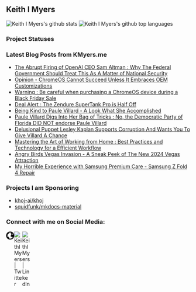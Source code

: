 <!--
**KeithIMyers/KeithIMyers** is a ✨ _special_ ✨ repository because its `README.md` (this file) appears on your GitHub profile.

Here are some ideas to get you started:

- 🔭 I’m currently working on ...
- 🌱 I’m currently learning ...
- 👯 I’m looking to collaborate on ...
- 🤔 I’m looking for help with ...
- 💬 Ask me about ...
- 📫 How to reach me: ...
- 😄 Pronouns: ...
- ⚡ Fun fact: ...
-->
## Keith I Myers
  <img height="180em" src="https://github-readme-stats.vercel.app/api?username=KeithIMyers&show_icons=true&theme=merko&count_private=true" alt="Keith I Myers's github stats" /> <img height="180em" src="https://github-readme-stats.vercel.app/api/top-langs/?username=KeithIMyers&theme=merko&layout=compact" alt="Keith I Myers's github top languages" />
  
### Project Statuses

### Latest Blog Posts from KMyers.me
<!-- BLOG-POST-LIST:START -->
 - [The Abrupt Firing of OpenAI CEO Sam Altman : Why The Federal Government Should Treat This As A Matter of National Security](https://kmyers.me/blog/openai/the-abrupt-firing-of-openai-ceo-sam-altman-why-the-federal-government-should-treat-this-as-a-matter-of-national-security/)
 - [Opinion - ChromeOS Cannot Succeed Unless It Embraces OEM Customizations](https://kmyers.me/blog/chromeos/opinion-chromeos-cannot-succeed-unless-it-embraces-oem-customizations/)
 - [Warning : Be careful when purchasing a ChromeOS device during a Black Friday Sale](https://kmyers.me/blog/chromeos/warning-be-careful-when-purchasing-a-chromeos-device-during-a-black-friday-sale/)
 - [Deal Alert : The Zendure SuperTank Pro is Half Off](https://kmyers.me/blog/sale/deal-alert-the-zendure-supertank-pro-is-half-off/)
 - [Being Kind to Paule Villard - A Look What She Accomplished](https://kmyers.me/blog/paule-villard/being-kind-to-paule-villard-a-look-what-she-accomplished/)
 - [Paule Villard Digs Into Her Bag of Tricks : No, the Democratic Party of Florida DID NOT endorse Paule Villard](https://kmyers.me/blog/paule-villard/paule-villard-digs-into-her-bag-of-tricks-no-the-democratic-party-of-florida-did-not-endorse-paule-villard/)
 - [Delusional Puppet Lesley Kaplan Supports Corruption And Wants You To Give Villard A Chance](https://kmyers.me/blog/paule-villard/delusional-puppet-lesley-kaplan-supports-corruption-and-wants-you-to-give-villard-a-chance/)
 - [Mastering the Art of Working from Home : Best Practices and Technology for a Efficient Workflow](https://kmyers.me/blog/work-from-home/mastering-the-art-of-working-from-home-best-practices-and-technology-for-a-efficient-workflow/)
 - [Angry Birds Vegas Invasion - A Sneak Peek of The New 2024 Vegas Attraction](https://kmyers.me/blog/humor/angry-birds-vegas-invasion-a-sneak-peek-of-the-new-2024-vegas-attraction/)
 - [My Horrible Experience with Samsung Premium Care - Samsung Z Fold 4 Repair](https://kmyers.me/blog/general/my-horrible-experience-with-samsung-premium-care-samsung-z-fold-4-repair/)
<!-- BLOG-POST-LIST:END -->

### Projects I am Sponsoring

- [khoj-ai/khoj](https://github.com/khoj-ai/khoj)
- [squidfunk/mkdocs-material](https://github.com/squidfunk/mkdocs-material)

### Connect with me on Social Media:

[<img align="left" alt="KMyers.me" width="22px" src="https://raw.githubusercontent.com/iconic/open-iconic/master/svg/globe.svg" />][website]
[<img align="left" alt="KeithIMyers| Twitter" width="22px" src="https://cdn.jsdelivr.net/npm/simple-icons@v3/icons/twitter.svg" />][twitter]
[<img align="left" alt="KeithIMyers | LinkedIn" width="22px" src="https://cdn.jsdelivr.net/npm/simple-icons@v3/icons/linkedin.svg" />][linkedin]
<br />

[website]: https://KMyers.me
[twitter]: https://twitter.com/KeithIMyers
[linkedin]: https://linkedin.com/in/keithimyers/
